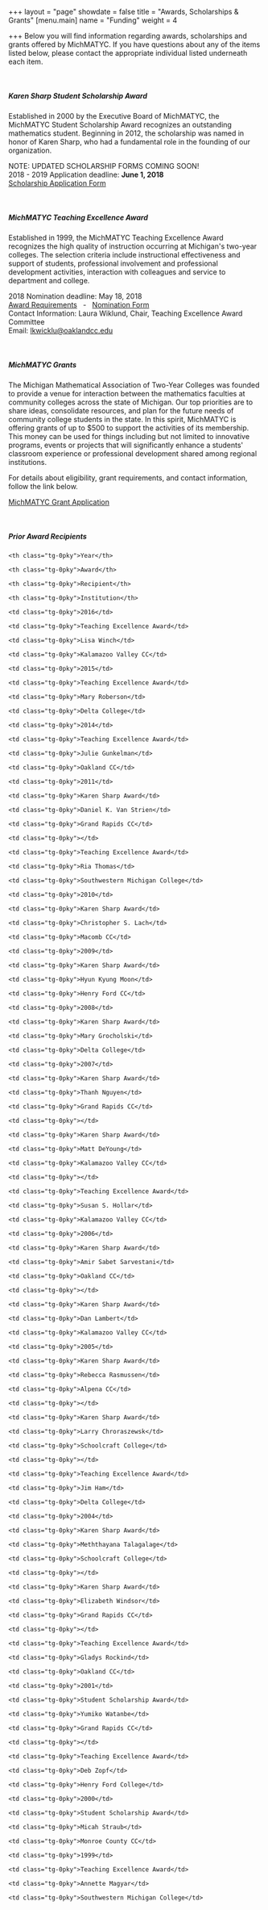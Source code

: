 +++
layout = "page"
showdate = false
title = "Awards, Scholarships & Grants"
[menu.main]
name = "Funding"
weight = 4

+++
Below you will find information regarding awards, scholarships and grants offered by MichMATYC. If you have questions about any of the items listed below, please contact the appropriate individual listed underneath each item.

<br/>

##### Karen Sharp Student Scholarship Award

Established in 2000 by the Executive Board of MichMATYC, the MichMATYC Student Scholarship Award recognizes an outstanding mathematics student. Beginning in 2012, the scholarship was named in honor of Karen Sharp, who had a fundamental role in the founding of our organization.

NOTE: UPDATED SCHOLARSHIP FORMS COMING SOON!  
2018 - 2019 Application deadline: **June 1, 2018**  
[Scholarship Application Form](https://goo.gl/forms/iGuMmWnMFETJnAr13)

<br/>

##### MichMATYC Teaching Excellence Award

Established in 1999, the MichMATYC Teaching Excellence Award recognizes the high quality of instruction occurring at Michigan's two-year colleges. The selection criteria include instructional effectiveness and support of students, professional involvement and professional development activities, interaction with colleagues and service to department and college.

2018 Nomination deadline: May 18, 2018  
[Award Requirements](http://www.michmatyc.org/TeachingExcellenceAwardDocuments/Criteria_2018.pdf)   -   [Nomination Form](http://www.michmatyc.org/TeachingExcellenceAwardDocuments/MichMATYC_Nom_Form_2018.pdf)  
Contact Information: Laura Wiklund, Chair, Teaching Excellence Award Committee  
Email: [lkwicklu@oaklandcc.edu](mailto:lkwicklu@oaklandcc.edu)

<br/>

##### MichMATYC Grants

  
The Michigan Mathematical Association of Two-Year Colleges was founded to provide a venue for interaction between the mathematics faculties at community colleges across the state of Michigan. Our top priorities are to share ideas, consolidate resources, and plan for the future needs of community college students in the state. In this spirit, MichMATYC is offering grants of up to $500 to support the activities of its membership. This money can be used for things including but not limited to innovative programs, events or projects that will significantly enhance a students' classroom experience or professional development shared among regional institutions.  
  
For details about eligibility, grant requirements, and contact information, follow the link below.  
  
[MichMATYC Grant Application](https://docs.google.com/a/swmich.edu/forms/d/1vch8Bp80naTAcFQe6NPceMnXV4IbQ9W8ttkZ5YK74Y4/viewform)  

<br/>

##### Prior Award Recipients  

<style type="text/css">

.tg  {border-collapse:collapse;border-spacing:0;}

.tg td{padding:10px 5px;border-style:solid;border-width:1px;overflow:hidden;word-break:normal;border-color:black;}

.tg th{font-weight:normal;padding:10px 5px;border-style:solid;border-width:1px;overflow:hidden;word-break:normal;border-color:black;}

.tg .tg-0pky{border-color:inherit;text-align:left;vertical-align:top}

</style>

<table class="tg">

  <tr>

    <th class="tg-0pky">Year</th>

    <th class="tg-0pky">Award</th>

    <th class="tg-0pky">Recipient</th>

    <th class="tg-0pky">Institution</th>

  </tr>

  <tr>

    <td class="tg-0pky">2016</td>

    <td class="tg-0pky">Teaching Excellence Award</td>

    <td class="tg-0pky">Lisa Winch</td>

    <td class="tg-0pky">Kalamazoo Valley CC</td>

  </tr>

  <tr>

    <td class="tg-0pky">2015</td>

    <td class="tg-0pky">Teaching Excellence Award</td>

    <td class="tg-0pky">Mary Roberson</td>

    <td class="tg-0pky">Delta College</td>

  </tr>

  <tr>

    <td class="tg-0pky">2014</td>

    <td class="tg-0pky">Teaching Excellence Award</td>

    <td class="tg-0pky">Julie Gunkelman</td>

    <td class="tg-0pky">Oakland CC</td>

  </tr>

  <tr>

    <td class="tg-0pky">2011</td>

    <td class="tg-0pky">Karen Sharp Award</td>

    <td class="tg-0pky">Daniel K. Van Strien</td>

    <td class="tg-0pky">Grand Rapids CC</td>

  </tr>

  <tr>

    <td class="tg-0pky"></td>

    <td class="tg-0pky">Teaching Excellence Award</td>

    <td class="tg-0pky">Ria Thomas</td>

    <td class="tg-0pky">Southwestern Michigan College</td>

  </tr>

  <tr>

    <td class="tg-0pky">2010</td>

    <td class="tg-0pky">Karen Sharp Award</td>

    <td class="tg-0pky">Christopher S. Lach</td>

    <td class="tg-0pky">Macomb CC</td>

  </tr>

  <tr>

    <td class="tg-0pky">2009</td>

    <td class="tg-0pky">Karen Sharp Award</td>

    <td class="tg-0pky">Hyun Kyung Moon</td>

    <td class="tg-0pky">Henry Ford CC</td>

  </tr>

  <tr>

    <td class="tg-0pky">2008</td>

    <td class="tg-0pky">Karen Sharp Award</td>

    <td class="tg-0pky">Mary Grocholski</td>

    <td class="tg-0pky">Delta College</td>

  </tr>

  <tr>

    <td class="tg-0pky">2007</td>

    <td class="tg-0pky">Karen Sharp Award</td>

    <td class="tg-0pky">Thanh Nguyen</td>

    <td class="tg-0pky">Grand Rapids CC</td>

  </tr>

  <tr>

    <td class="tg-0pky"></td>

    <td class="tg-0pky">Karen Sharp Award</td>

    <td class="tg-0pky">Matt DeYoung</td>

    <td class="tg-0pky">Kalamazoo Valley CC</td>

  </tr>

  <tr>

    <td class="tg-0pky"></td>

    <td class="tg-0pky">Teaching Excellence Award</td>

    <td class="tg-0pky">Susan S. Hollar</td>

    <td class="tg-0pky">Kalamazoo Valley CC</td>

  </tr>

  <tr>

    <td class="tg-0pky">2006</td>

    <td class="tg-0pky">Karen Sharp Award</td>

    <td class="tg-0pky">Amir Sabet Sarvestani</td>

    <td class="tg-0pky">Oakland CC</td>

  </tr>

  <tr>

    <td class="tg-0pky"></td>

    <td class="tg-0pky">Karen Sharp Award</td>

    <td class="tg-0pky">Dan Lambert</td>

    <td class="tg-0pky">Kalamazoo Valley CC</td>

  </tr>

  <tr>

    <td class="tg-0pky">2005</td>

    <td class="tg-0pky">Karen Sharp Award</td>

    <td class="tg-0pky">Rebecca Rasmussen</td>

    <td class="tg-0pky">Alpena CC</td>

  </tr>

  <tr>

    <td class="tg-0pky"></td>

    <td class="tg-0pky">Karen Sharp Award</td>

    <td class="tg-0pky">Larry Chroraszewsk</td>

    <td class="tg-0pky">Schoolcraft College</td>

  </tr>

  <tr>

    <td class="tg-0pky"></td>

    <td class="tg-0pky">Teaching Excellence Award</td>

    <td class="tg-0pky">Jim Ham</td>

    <td class="tg-0pky">Delta College</td>

  </tr>

  <tr>

    <td class="tg-0pky">2004</td>

    <td class="tg-0pky">Karen Sharp Award</td>

    <td class="tg-0pky">Meththayana Talagalage</td>

    <td class="tg-0pky">Schoolcraft College</td>

  </tr>

  <tr>

    <td class="tg-0pky"></td>

    <td class="tg-0pky">Karen Sharp Award</td>

    <td class="tg-0pky">Elizabeth Windsor</td>

    <td class="tg-0pky">Grand Rapids CC</td>

  </tr>

  <tr>

    <td class="tg-0pky"></td>

    <td class="tg-0pky">Teaching Excellence Award</td>

    <td class="tg-0pky">Gladys Rockind</td>

    <td class="tg-0pky">Oakland CC</td>

  </tr>

  <tr>

    <td class="tg-0pky">2001</td>

    <td class="tg-0pky">Student Scholarship Award</td>

    <td class="tg-0pky">Yumiko Watanbe</td>

    <td class="tg-0pky">Grand Rapids CC</td>

  </tr>

  <tr>

    <td class="tg-0pky"></td>

    <td class="tg-0pky">Teaching Excellence Award</td>

    <td class="tg-0pky">Deb Zopf</td>

    <td class="tg-0pky">Henry Ford College</td>

  </tr>

  <tr>

    <td class="tg-0pky">2000</td>

    <td class="tg-0pky">Student Scholarship Award</td>

    <td class="tg-0pky">Micah Straub</td>

    <td class="tg-0pky">Monroe County CC</td>

  </tr>

  <tr>

    <td class="tg-0pky">1999</td>

    <td class="tg-0pky">Teaching Excellence Award</td>

    <td class="tg-0pky">Annette Magyar</td>

    <td class="tg-0pky">Southwestern Michigan College</td>

  </tr>

</table>
